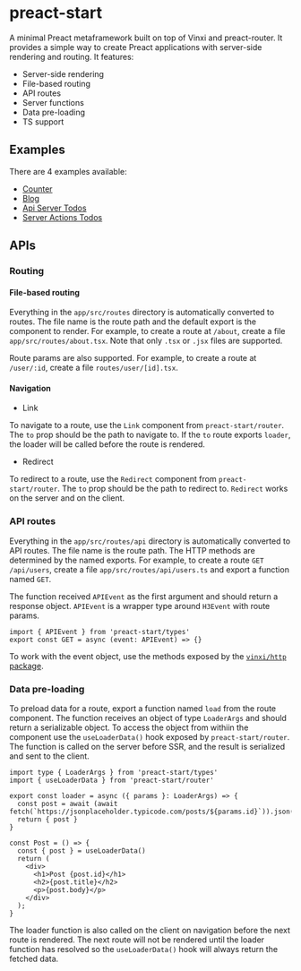 # preact-start

A minimal Preact metaframework built on top of Vinxi and preact-router. It provides a simple way to create Preact applications with server-side rendering and routing. It features:
- Server-side rendering
- File-based routing
- API routes
- Server functions
- Data pre-loading
- TS support

## Examples

There are 4 examples available:
- [Counter](examples/counter/README.md)
- [Blog](examples/blog/README.md)
- [Api Server Todos](examples/api-server-todos/README.md)
- [Server Actions Todos](examples/server-actions-todos/README.md)

## APIs

### Routing

#### File-based routing

Everything in the `app/src/routes` directory is automatically converted to routes. The file name is the route path and the default export is the component to render. For example, to create a route at `/about`, create a file `app/src/routes/about.tsx`. Note that only `.tsx` or `.jsx` files are supported.

Route params are also supported. For example, to create a route at `/user/:id`, create a file `routes/user/[id].tsx`.

#### Navigation

- Link

To navigate to a route, use the `Link` component from `preact-start/router`. The `to` prop should be the path to navigate to. If the `to` route exports `loader`, the loader will be called before the route is rendered.

- Redirect

To redirect to a route, use the `Redirect` component from `preact-start/router`. The `to` prop should be the path to redirect to. `Redirect` works on the server and on the client.

### API routes

Everything in the `app/src/routes/api` directory is automatically converted to API routes. The file name is the route path. The HTTP methods are determined by the named exports. For example, to create a route `GET /api/users`, create a file `app/src/routes/api/users.ts` and export a function named `GET`. 

The function received `APIEvent` as the first argument and should return a response object. `APIEvent` is a wrapper type around `H3Event` with route params.

```
import { APIEvent } from 'preact-start/types'
export const GET = async (event: APIEvent) => {}
```

To work with the event object, use the methods exposed by the [`vinxi/http` package](https://vinxi.vercel.app/api/server/request.html).

### Data pre-loading

To preload data for a route, export a function named `load` from the route component. The function receives an object of type `LoaderArgs` and should return a serializable object. To access the object from withiin the component use the `useLoaderData()` hook exposed by `preact-start/router`.
The function is called on the server before SSR, and the result is serialized and sent to the client.

```
import type { LoaderArgs } from 'preact-start/types'
import { useLoaderData } from 'preact-start/router'

export const loader = async ({ params }: LoaderArgs) => {
  const post = await (await fetch(`https://jsonplaceholder.typicode.com/posts/${params.id}`)).json()
  return { post }
}

const Post = () => {
  const { post } = useLoaderData()
  return (
    <div>
      <h1>Post {post.id}</h1>
      <h2>{post.title}</h2>
      <p>{post.body}</p>
    </div>
  );
}
```

The loader function is also called on the client on navigation before the next route is rendered. The next route will not be rendered until the loader function has resolved so the `useLoaderData()` hook will always return the fetched data.
